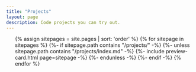 ```yaml
---
title: "Projects"
layout: page
description: Code projects you can try out.
---
```


<ul style="list-style-type: none;">
{% assign sitepages = site.pages | sort: 'order' %}
{% for sitepage in sitepages %}
  {%- if sitepage.path contains "/projects/" -%}
    {%- unless sitepage.path contains "/projects/index.md" -%}
      {%- include preview-card.html page=sitepage -%}
    {%- endunless -%}
  {%- endif -%}
{% endfor %}
</ul>